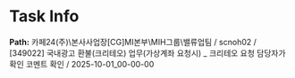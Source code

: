 # Task Info

**Path:** 카페24(주)\본사사업장\[CG]MI본부\MIH그룹\밸류업팀 / scnoh02 / [349022] 국내광고 환불(크리테오) 업무(가상계좌 요청시) _ 크리테오 요청 담당자가 확인 코멘트 확인 / 2025-10-01_00-00-00

